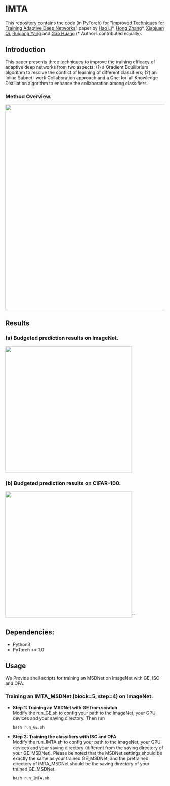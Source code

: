 # IMTA

This repository contains the code (in PyTorch) for "[Improved Techniques for Training Adaptive Deep Networks](https://arxiv.org/pdf/1908.06294.pdf)" paper by [Hao Li](https://github.com/cpsxhao)\*, [Hong Zhang](https://github.com/kalviny)\*, [Xiaojuan Qi](https://xjqi.github.io/), [Ruigang Yang](http://research.baidu.com/People/index-view?id=114) and [Gao Huang](http://www.gaohuang.net/) (* Authors contributed equally).

## Introduction

This paper presents three techniques to improve the training efficacy of adaptive deep networks from two aspects: (1) a Gradient Equilibrium algorithm to resolve the conflict of learning of different classifiers; (2) an Inline Subnet- work Collaboration approach and a One-for-all Knowledge Distillation algorithm to enhance the collaboration among classifiers. 

### Method Overview.

<img src="https://user-images.githubusercontent.com/799931/63514741-e2b7dc80-c51b-11e9-84e2-d95da7b92024.jpg" width="650">



## Results
### (a) Budgeted prediction results on ImageNet.

<img src="https://user-images.githubusercontent.com/799931/63515308-219a6200-c51d-11e9-956d-2e0cb12026fa.jpg" width="400">

### (b) Budgeted prediction results on CIFAR-100.

<img src="https://user-images.githubusercontent.com/799931/63515429-6de5a200-c51d-11e9-96b9-2bc9d63a1ae1.jpg" width="400">``


## Dependencies:

+ Python3
+ PyTorch >= 1.0

## Usage
We Provide shell scripts for training an MSDNet on ImageNet with GE, ISC and OFA.
### Training an IMTA_MSDNet (block=5, step=4) on ImageNet.
+ **Step 1: Training an MSDNet with GE from scratch**  
    Modify the run_GE.sh to config your path to the ImageNet, your GPU devices and your saving directory. Then run
    ```
    bash run_GE.sh
    ```

+ **Step 2: Training the classifiers with ISC and OFA**    
    Modify the run_IMTA.sh to config your path to the ImageNet, your GPU devices and your saving directory (different from the saving directory of your GE_MSDNet). Please be noted that the MSDNet settings should be exactly the same as your trained GE_MSDNet, and the pretrained directory of IMTA_MSDNet should be the saving directory of your trained GE_MSDNet.
    ```
    bash run_IMTA.sh
    ```

